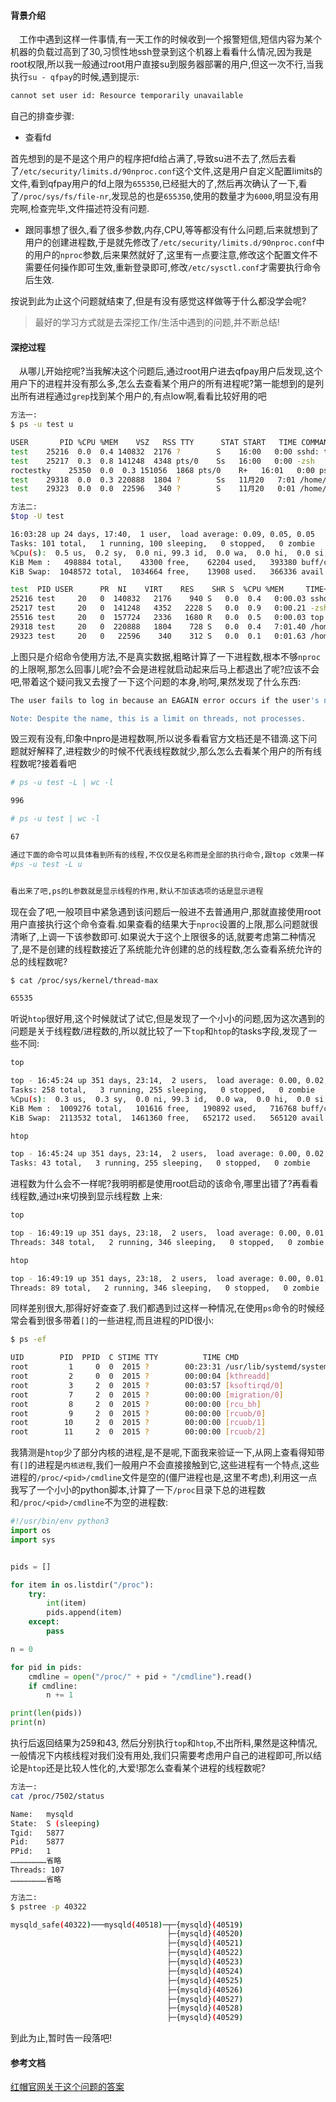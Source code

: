 #### 背景介绍

&emsp;工作中遇到这样一件事情,有一天工作的时候收到一个报警短信,短信内容为某个机器的负载过高到了30,习惯性地ssh登录到这个机器上看看什么情况,因为我是root权限,所以我一般通过root用户直接su到服务器部署的用户,但这一次不行,当我执行`su - qfpay`的时候,遇到提示:

```bash
cannot set user id: Resource temporarily unavailable
```

自己的排查步骤:

* 查看fd

首先想到的是不是这个用户的程序把fd给占满了,导致su进不去了,然后去看了`/etc/security/limits.d/90nproc.conf`这个文件,这是用户自定义配置limits的文件,看到qfpay用户的fd上限为`655350`,已经挺大的了,然后再次确认了一下,看了`/proc/sys/fs/file-nr`,发现总的也是`655350`,使用的数量才为`6000`,明显没有用完啊,检查完毕,文件描述符没有问题.

* 跟同事想了很久,看了很多参数,内存,CPU,等等都没有什么问题,后来就想到了用户的创建进程数,于是就先修改了`/etc/security/limits.d/90nproc.conf`中的用户的`nproc`参数,后来果然就好了,这里有一点要注意,修改这个配置文件不需要任何操作即可生效,重新登录即可,修改`/etc/sysctl.conf`才需要执行命令后生效.

按说到此为止这个问题就结束了,但是有没有感觉这样做等于什么都没学会呢?

> 最好的学习方式就是去深挖工作/生活中遇到的问题,并不断总结!

#### 深挖过程

&emsp;从哪儿开始挖呢?当我解决这个问题后,通过root用户进去qfpay用户后发现,这个用户下的进程并没有那么多,怎么去查看某个用户的所有进程呢?第一能想到的是列出所有进程通过`grep`找到某个用户的,有点low啊,看看比较好用的吧

```bash
方法一:
$ ps -u test u

USER       PID %CPU %MEM    VSZ   RSS TTY      STAT START   TIME COMMAND
test    25216  0.0  0.4 140832  2176 ?        S    16:00   0:00 sshd: test@pts/0
test    25217  0.3  0.8 141248  4348 pts/0    Ss   16:00   0:00 -zsh
roctestky    25350  0.0  0.3 151056  1868 pts/0    R+   16:01   0:00 ps -u test u
test    29318  0.0  0.3 220888  1804 ?        Ss   11月20   7:01 /home/test/supervisor/bin/python2 /home/test/supervisor/bin/supervisord -c /hom
test    29323  0.0  0.0  22596   340 ?        S    11月20   0:01 /home/test/shadowsocks/ss-local -c /home/test/shadowsocks/etc/shadowsocks.json

方法二:
$top -U test

16:03:28 up 24 days, 17:40,  1 user,  load average: 0.09, 0.05, 0.05
Tasks: 101 total,   1 running, 100 sleeping,   0 stopped,   0 zombie
%Cpu(s):  0.5 us,  0.2 sy,  0.0 ni, 99.3 id,  0.0 wa,  0.0 hi,  0.0 si,  0.0 st
KiB Mem :   498884 total,    43300 free,    62204 used,   393380 buff/cache
KiB Swap:  1048572 total,  1034664 free,    13908 used.   366336 avail Mem

test  PID USER      PR  NI    VIRT    RES    SHR S  %CPU %MEM     TIME+ COMMAND
25216 test     20   0  140832   2176    940 S   0.0  0.4   0:00.03 sshd: test@pts/0
25217 test     20   0  141248   4352   2228 S   0.0  0.9   0:00.21 -zsh
25516 test     20   0  157724   2336   1680 R   0.0  0.5   0:00.03 top -U test
29318 test     20   0  220888   1804    728 S   0.0  0.4   7:01.40 /home/test/supervisor/bin/python2 /home/test/supervisor/bin/supervisord -c /+
29323 test     20   0   22596    340    312 S   0.0  0.1   0:01.63 /home/test/shadowsocks/ss-local -c /home/test/s

```

上图只是介绍命令使用方法,不是真实数据,粗略计算了一下进程数,根本不够`nproc`的上限啊,那怎么回事儿呢?会不会是进程就启动起来后马上都退出了呢?应该不会吧,带着这个疑问我又去搜了一下这个问题的本身,哟呵,果然发现了什么东西:

```bash
The user fails to log in because an EAGAIN error occurs if the user's number of executing threads has reached the nproc resource limit.

Note: Despite the name, this is a limit on threads, not processes.

```

毁三观有没有,印象中npro是进程数啊,所以说多看看官方文档还是不错滴.这下问题就好解释了,进程数少的时候不代表线程数就少,那么怎么去看某个用户的所有线程数呢?接着看吧

```bash
# ps -u test -L | wc -l

996

# ps -u test | wc -l

67

通过下面的命令可以具体看到所有的线程,不仅仅是名称而是全部的执行命令,跟top c效果一样
#ps -u test -L u   


看出来了吧,ps的L参数就是显示线程的作用,默认不加该选项的话是显示进程
```

现在会了吧,一般项目中紧急遇到该问题后一般进不去普通用户,那就直接使用root用户直接执行这个命令查看.如果查看的结果大于`nproc`设置的上限,那么问题就很清晰了,上调一下该参数即可.如果说大于这个上限很多的话,就要考虑第二种情况了,是不是创建的线程数接近了系统能允许创建的总的线程数,怎么查看系统允许的总的线程数呢?

```bash
$ cat /proc/sys/kernel/thread-max

65535

```

听说`htop`很好用,这个时候就试了试它,但是发现了一个小小的问题,因为这次遇到的问题是关于线程数/进程数的,所以就比较了一下`top`和`htop`的tasks字段,发现了一些不同:

```bash
top

top - 16:45:24 up 351 days, 23:14,  2 users,  load average: 0.00, 0.02, 0.05
Tasks: 258 total,   3 running, 255 sleeping,   0 stopped,   0 zombie
%Cpu(s):  0.3 us,  0.3 sy,  0.0 ni, 99.3 id,  0.0 wa,  0.0 hi,  0.0 si,  0.0 st
KiB Mem :  1009276 total,   101616 free,   190892 used,   716768 buff/cache
KiB Swap:  2113532 total,  1461360 free,   652172 used.   565120 avail Mem

htop

top - 16:45:24 up 351 days, 23:14,  2 users,  load average: 0.00, 0.02, 0.05
Tasks: 43 total,   3 running, 255 sleeping,   0 stopped,   0 zombie

```

进程数为什么会不一样呢?我明明都是使用root启动的该命令,哪里出错了?再看看线程数,通过`H`来切换到显示线程数
上来:

```bash
top

top - 16:49:19 up 351 days, 23:18,  2 users,  load average: 0.00, 0.01, 0.05
Threads: 348 total,   2 running, 346 sleeping,   0 stopped,   0 zombie

htop

top - 16:49:19 up 351 days, 23:18,  2 users,  load average: 0.00, 0.01, 0.05
Threads: 89 total,   2 running, 346 sleeping,   0 stopped,   0 zombie

```

同样差别很大,那得好好查查了.我们都遇到过这样一种情况,在使用`ps`命令的时候经常会看到很多带着`[]`的一些进程,而且进程的PID很小:

```bash
$ ps -ef

UID        PID  PPID  C STIME TTY          TIME CMD
root         1     0  0  2015 ?        00:23:31 /usr/lib/systemd/systemd --system --deserialize 23
root         2     0  0  2015 ?        00:00:04 [kthreadd]
root         3     2  0  2015 ?        00:03:57 [ksoftirqd/0]
root         7     2  0  2015 ?        00:00:00 [migration/0]
root         8     2  0  2015 ?        00:00:00 [rcu_bh]
root         9     2  0  2015 ?        00:00:00 [rcuob/0]
root        10     2  0  2015 ?        00:00:00 [rcuob/1]
root        11     2  0  2015 ?        00:00:00 [rcuob/2]
```

我猜测是`htop`少了部分内核的进程,是不是呢,下面我来验证一下,从网上查看得知带有`[]`的进程是`内核进程`,我们一般用户不会直接接触到它,这些进程有一个特点,这些进程的`/proc/<pid>/cmdline`文件是空的(僵尸进程也是,这里不考虑),利用这一点我写了一个小小的python脚本,计算了一下`/proc`目录下总的进程数和`/proc/<pid>/cmdline`不为空的进程数:

```python
#!/usr/bin/env python3
import os
import sys


pids = []

for item in os.listdir("/proc"):
    try:
        int(item)
        pids.append(item)
    except:
        pass

n = 0

for pid in pids:
    cmdline = open("/proc/" + pid + "/cmdline").read()
    if cmdline:
        n += 1

print(len(pids))
print(n)

```

执行后返回结果为259和43, 然后分别执行`top`和`htop`,不出所料,果然是这种情况,一般情况下内核线程对我们没有用处,我们只需要考虑用户自己的进程即可,所以结论是`htop`还是比较人性化的,大爱!那怎么查看某个进程的线程数呢?

```bash
方法一:
cat /proc/7502/status

Name:   mysqld
State:  S (sleeping)
Tgid:   5877
Pid:    5877
PPid:   1
……………………省略
Threads: 107
……………………省略

方法二:
$ pstree -p 40322

mysqld_safe(40322)───mysqld(40518)─┬─{mysqld}(40519)
                                   ├─{mysqld}(40520)
                                   ├─{mysqld}(40521)
                                   ├─{mysqld}(40522)
                                   ├─{mysqld}(40523)
                                   ├─{mysqld}(40524)
                                   ├─{mysqld}(40525)
                                   ├─{mysqld}(40526)
                                   ├─{mysqld}(40527)
                                   ├─{mysqld}(40528)
                                   ├─{mysqld}(40529)


```


到此为止,暂时告一段落吧!


#### 参考文档

[红帽官网关于这个问题的答案](https://access.redhat.com/solutions/30316)
